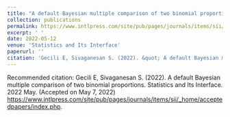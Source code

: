 ```yaml
---
title: "A default Bayesian multiple comparison of two binomial proportions"
collection: publications
permalink: https://www.intlpress.com/site/pub/pages/journals/items/sii/_home/acceptedpapers/index.php
excerpt: ' '
date: 2022-05-12
venue: 'Statistics and Its Interface'
paperurl: ''
citation: 'Gecili E, Sivaganesan S. (2022). &quot; A default Bayesian multiple comparison of two binomial proportions.&quot; <i>Statistics and Its Interface</i>. 1(1).'
---
```


Recommended citation: Gecili E, Sivaganesan S. (2022). A default Bayesian multiple comparison of two binomial proportions. Statistics and Its Interface. 2022 May. (Accepted on May 7, 2022) https://www.intlpress.com/site/pub/pages/journals/items/sii/_home/acceptedpapers/index.php.
